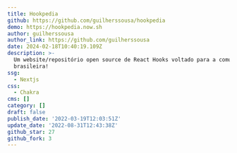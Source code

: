 ```yaml
---
title: Hookpedia
github: https://github.com/guilherssousa/hookpedia
demo: https://hookpedia.now.sh
author: guilherssousa
author_link: https://github.com/guilherssousa
date: 2024-02-18T10:40:19.109Z
description: >-
  Um website/repositório open source de React Hooks voltado para a comunidade
  brasileira!
ssg:
  - Nextjs
css:
  - Chakra
cms: []
category: []
draft: false
publish_date: '2022-03-19T12:03:51Z'
update_date: '2022-08-31T12:43:38Z'
github_star: 27
github_fork: 3
---
```

